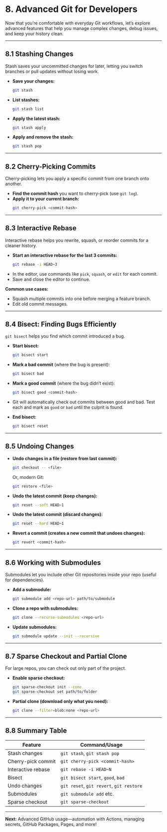 # 8. Advanced Git for Developers

Now that you’re comfortable with everyday Git workflows, let’s explore advanced features that help you manage complex changes, debug issues, and keep your history clean.

---

## 8.1 Stashing Changes

Stash saves your uncommitted changes for later, letting you switch branches or pull updates without losing work.

- **Save your changes:**
  ```bash
  git stash
  ```
- **List stashes:**
  ```bash
  git stash list
  ```
- **Apply the latest stash:**
  ```bash
  git stash apply
  ```
- **Apply and remove the stash:**
  ```bash
  git stash pop
  ```

---

## 8.2 Cherry-Picking Commits

Cherry-picking lets you apply a specific commit from one branch onto another.

- **Find the commit hash** you want to cherry-pick (use `git log`).
- **Apply it to your current branch:**
  ```bash
  git cherry-pick <commit-hash>
  ```

---

## 8.3 Interactive Rebase

Interactive rebase helps you rewrite, squash, or reorder commits for a cleaner history.

- **Start an interactive rebase for the last 3 commits:**
  ```bash
  git rebase -i HEAD~3
  ```
- In the editor, use commands like `pick`, `squash`, or `edit` for each commit.
- Save and close the editor to continue.

**Common use cases:**
- Squash multiple commits into one before merging a feature branch.
- Edit old commit messages.

---

## 8.4 Bisect: Finding Bugs Efficiently

`git bisect` helps you find which commit introduced a bug.

- **Start bisect:**
  ```bash
  git bisect start
  ```
- **Mark a bad commit** (where the bug is present):
  ```bash
  git bisect bad
  ```
- **Mark a good commit** (where the bug didn’t exist):
  ```bash
  git bisect good <commit-hash>
  ```
- Git will automatically check out commits between good and bad. Test each and mark as `good` or `bad` until the culprit is found.

- **End bisect:**
  ```bash
  git bisect reset
  ```

---

## 8.5 Undoing Changes

- **Undo changes in a file (restore from last commit):**
  ```bash
  git checkout -- <file>
  ```
  Or, modern Git:
  ```bash
  git restore <file>
  ```
- **Undo the latest commit (keep changes):**
  ```bash
  git reset --soft HEAD~1
  ```
- **Undo the latest commit (discard changes):**
  ```bash
  git reset --hard HEAD~1
  ```
- **Revert a commit (creates a new commit that undoes changes):**
  ```bash
  git revert <commit-hash>
  ```

---

## 8.6 Working with Submodules

Submodules let you include other Git repositories inside your repo (useful for dependencies).

- **Add a submodule:**
  ```bash
  git submodule add <repo-url> path/to/submodule
  ```
- **Clone a repo with submodules:**
  ```bash
  git clone --recurse-submodules <repo-url>
  ```
- **Update submodules:**
  ```bash
  git submodule update --init --recursive
  ```

---

## 8.7 Sparse Checkout and Partial Clone

For large repos, you can check out only part of the project.

- **Enable sparse checkout:**
  ```bash
  git sparse-checkout init --cone
  git sparse-checkout set path/to/folder
  ```
- **Partial clone (download only what you need):**
  ```bash
  git clone --filter=blob:none <repo-url>
  ```

---

## 8.8 Summary Table

| Feature                | Command/Usage                            |
|------------------------|------------------------------------------|
| Stash changes          | `git stash`, `git stash pop`             |
| Cherry-pick commit     | `git cherry-pick <commit-hash>`          |
| Interactive rebase     | `git rebase -i HEAD~N`                   |
| Bisect                 | `git bisect start`, `good`, `bad`        |
| Undo changes           | `git reset`, `git revert`, `git restore` |
| Submodules             | `git submodule add` etc.                 |
| Sparse checkout        | `git sparse-checkout`                    |

---

**Next:** Advanced GitHub usage—automation with Actions, managing secrets, GitHub Packages, Pages, and more!